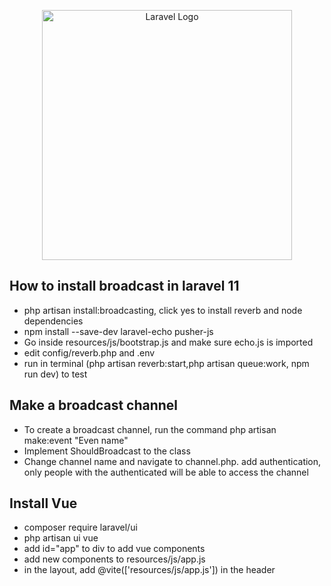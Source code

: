 <p align="center"><a href="https://laravel.com" target="_blank"><img src="https://raw.githubusercontent.com/laravel/art/master/logo-lockup/5%20SVG/2%20CMYK/1%20Full%20Color/laravel-logolockup-cmyk-red.svg" width="400" alt="Laravel Logo"></a></p>


## How to install broadcast in laravel 11

* php artisan install:broadcasting, click yes to install reverb and node dependencies
* npm install --save-dev laravel-echo pusher-js
* Go inside resources/js/bootstrap.js and make sure echo.js is imported
* edit config/reverb.php and .env
* run in terminal (php artisan reverb:start,php artisan queue:work, npm run dev) to test

## Make a broadcast channel

* To create a broadcast channel, run the command php artisan make:event "Even name"
* Implement ShouldBroadcast to the class
* Change channel name and navigate to channel.php. add authentication, only people with the authenticated will be able to access the channel

## Install Vue

* composer require laravel/ui
* php artisan ui vue
* add id="app" to div to add vue components
* add new components to resources/js/app.js
* in the layout, add @vite(['resources/js/app.js']) in the header
